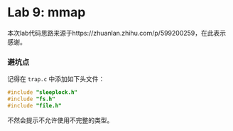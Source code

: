 # Lab 9: mmap

本次lab代码思路来源于https://zhuanlan.zhihu.com/p/599200259，在此表示感谢。

### 避坑点

记得在 `trap.c` 中添加如下头文件：

```c
#include "sleeplock.h"
#include "fs.h"
#include "file.h"
```

不然会提示不允许使用不完整的类型。
